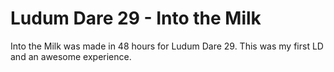 # Ludum Dare 29 - Into the Milk
Into the Milk was made in 48 hours for Ludum Dare 29.  This was my first LD and an awesome experience.
